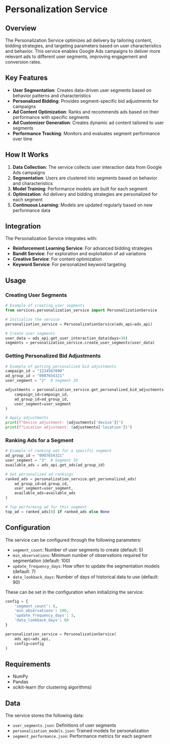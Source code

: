 # Personalization Service

## Overview

The Personalization Service optimizes ad delivery by tailoring content, bidding strategies, and targeting parameters based on user characteristics and behavior. This service enables Google Ads campaigns to deliver more relevant ads to different user segments, improving engagement and conversion rates.

## Key Features

- **User Segmentation**: Creates data-driven user segments based on behavior patterns and characteristics
- **Personalized Bidding**: Provides segment-specific bid adjustments for campaigns
- **Ad Content Optimization**: Ranks and recommends ads based on their performance with specific segments
- **Ad Customizer Generation**: Creates dynamic ad content tailored to user segments
- **Performance Tracking**: Monitors and evaluates segment performance over time

## How It Works

1. **Data Collection**: The service collects user interaction data from Google Ads campaigns
2. **Segmentation**: Users are clustered into segments based on behavior and characteristics
3. **Model Training**: Performance models are built for each segment
4. **Optimization**: Ad delivery and bidding strategies are personalized for each segment
5. **Continuous Learning**: Models are updated regularly based on new performance data

## Integration

The Personalization Service integrates with:

- **Reinforcement Learning Service**: For advanced bidding strategies
- **Bandit Service**: For exploration and exploitation of ad variations
- **Creative Service**: For content optimization
- **Keyword Service**: For personalized keyword targeting

## Usage

### Creating User Segments

```python
# Example of creating user segments
from services.personalization_service import PersonalizationService

# Initialize the service
personalization_service = PersonalizationService(ads_api=ads_api)

# Create user segments
user_data = ads_api.get_user_interaction_data(days=30)
segments = personalization_service.create_user_segments(user_data)
```

### Getting Personalized Bid Adjustments

```python
# Example of getting personalized bid adjustments
campaign_id = "1234567890"
ad_group_id = "0987654321"
user_segment = "2"  # Segment ID

adjustments = personalization_service.get_personalized_bid_adjustments(
    campaign_id=campaign_id,
    ad_group_id=ad_group_id,
    user_segment=user_segment
)

# Apply adjustments
print(f"Device adjustment: {adjustments['device']}")
print(f"Location adjustment: {adjustments['location']}")
```

### Ranking Ads for a Segment

```python
# Example of ranking ads for a specific segment
ad_group_id = "0987654321"
user_segment = "3"  # Segment ID
available_ads = ads_api.get_ads(ad_group_id)

# Get personalized ad rankings
ranked_ads = personalization_service.get_personalized_ads(
    ad_group_id=ad_group_id,
    user_segment=user_segment,
    available_ads=available_ads
)

# Top performing ad for this segment
top_ad = ranked_ads[0] if ranked_ads else None
```

## Configuration

The service can be configured through the following parameters:

- `segment_count`: Number of user segments to create (default: 5)
- `min_observations`: Minimum number of observations required for segmentation (default: 100)
- `update_frequency_days`: How often to update the segmentation models (default: 7)
- `data_lookback_days`: Number of days of historical data to use (default: 90)

These can be set in the configuration when initializing the service:

```python
config = {
    'segment_count': 8,
    'min_observations': 200,
    'update_frequency_days': 3,
    'data_lookback_days': 60
}

personalization_service = PersonalizationService(
    ads_api=ads_api,
    config=config
)
```

## Requirements

- NumPy
- Pandas
- scikit-learn (for clustering algorithms)

## Data

The service stores the following data:

- `user_segments.json`: Definitions of user segments
- `personalization_models.json`: Trained models for personalization
- `segment_performance.json`: Performance metrics for each segment 